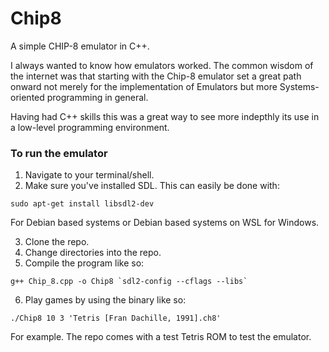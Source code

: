 # Chip8
A simple CHIP-8 emulator in C++.

I always wanted to know how emulators worked. The common wisdom of the internet was that starting with the Chip-8 emulator set a great path onward not merely for the implementation
of Emulators but more Systems-oriented programming in general.

Having had C++ skills this was a great way to see more indepthly its use in a low-level programming environment.

### To run the emulator
1. Navigate to your terminal/shell.
2. Make sure you've installed SDL. This can easily be done with: 
```
sudo apt-get install libsdl2-dev
```
For Debian based systems or Debian based systems on WSL for Windows.

3. Clone the repo.
4. Change directories into the repo.
5. Compile the program like so:
```
g++ Chip_8.cpp -o Chip8 `sdl2-config --cflags --libs`
```
6. Play games by using the binary like so:
```
./Chip8 10 3 'Tetris [Fran Dachille, 1991].ch8'
```
For example. The repo comes with a test Tetris ROM to test the emulator.
